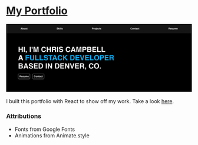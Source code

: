 # [My Portfolio](https://chris-campbell-portfolio.netlify.app/)

![Screenshot](./public/facebook.png)

I built this portfolio with React to show off my work. Take a look [here](https://chris-campbell-portfolio.netlify.app/).

### Attributions
- Fonts from Google Fonts
- Animations from Animate.style
